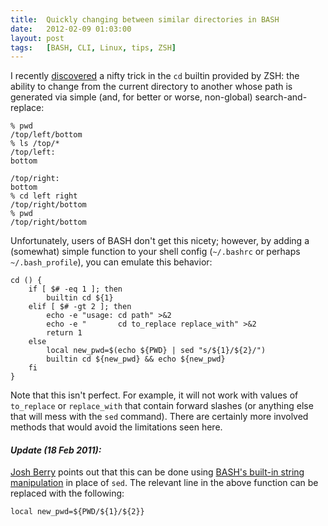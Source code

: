 ```yaml
---
title:  Quickly changing between similar directories in BASH
date:   2012-02-09 01:03:00
layout: post
tags:   [BASH, CLI, Linux, tips, ZSH]
---
```

I recently [discovered][zsh_cd] a nifty trick in the `cd` builtin provided by ZSH: the ability to
change from the current directory to another whose path is generated via simple (and, for better or
worse, non-global) search-and-replace:

    % pwd
    /top/left/bottom
    % ls /top/*
    /top/left:
    bottom

    /top/right:
    bottom
    % cd left right
    /top/right/bottom
    % pwd
    /top/right/bottom

Unfortunately, users of BASH don't get this nicety; however, by adding a (somewhat) simple function
to your shell config (`~/.bashrc` or perhaps `~/.bash_profile`), you can emulate this behavior:

    cd () { 
        if [ $# -eq 1 ]; then
            builtin cd ${1}
        elif [ $# -gt 2 ]; then
            echo -e "usage: cd path" >&2
            echo -e "       cd to_replace replace_with" >&2
            return 1
        else
            local new_pwd=$(echo ${PWD} | sed "s/${1}/${2}/")
            builtin cd ${new_pwd} && echo ${new_pwd}
        fi
    }

Note that this isn't perfect. For example, it will not work with values of `to_replace` or
`replace_with` that contain forward slashes (or anything else that will mess with the `sed`
command). There are certainly more involved methods that would avoid the limitations seen here.

#### _Update (18 Feb 2011):_

[Josh Berry][josh_berry] points out that this can be done using [BASH's built-in string
manipulation][bash_strings] in place of `sed`. The relevant line in the above function can be
replaced with the following:

    local new_pwd=${PWD/${1}/${2}}

[zsh_cd]:       http://www.acm.uiuc.edu/workshops/zsh/cd.html
[josh_berry]:   http://josh-berry.blogspot.com
[bash_strings]: http://tldp.org/LDP/abs/html/string-manipulation.html
